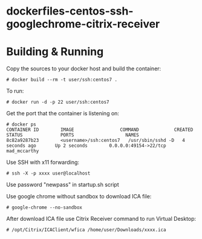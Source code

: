# dockerfiles-centos-ssh-googlechrome-citrix-receiver

# Building & Running

Copy the sources to your docker host and build the container:

	# docker build --rm -t user/ssh:centos7 .

To run:

	# docker run -d -p 22 user/ssh:centos7

Get the port that the container is listening on:

```
# docker ps
CONTAINER ID        IMAGE                 COMMAND             CREATED             STATUS              PORTS                   NAMES
8c82a9287b23        <username>/ssh:centos7   /usr/sbin/sshd -D   4 seconds ago       Up 2 seconds        0.0.0.0:49154->22/tcp   mad_mccarthy        
```

Use SSH with x11 forwarding:

	# ssh -X -p xxxx user@localhost 

Use password "newpass" in startup.sh script

Use google chrome without sandbox to download ICA file:

	# google-chrome --no-sandbox
	
After download ICA file use Citrix Receiver command to run Virtual Desktop:

	# /opt/Citrix/ICAClient/wfica /home/user/Downloads/xxxx.ica

